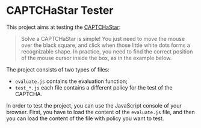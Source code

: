 # CAPTCHaStar Tester

This project aims at testing the [CAPTCHaStar](http://starcaptcha.math.unipd.it/):

> Solve a CAPTCHaStar is simple!
> You just need to move the mouse over the black square, and click when those little white dots forms a recognizable shape.
> In practice, you need to find the correct position of the mouse cursor inside the box, as in the example below.

The project consists of two types of files:
* `evaluate.js` contains the evaluation function;
* `test_*.js` each file contains a different policy for the test of the CAPTCHA.

In order to test the project, you can use the JavaScript console of your browser. First, you have to load the content of the `evaluate.js` file, and then you can load the content of the file with policy you want to test.
